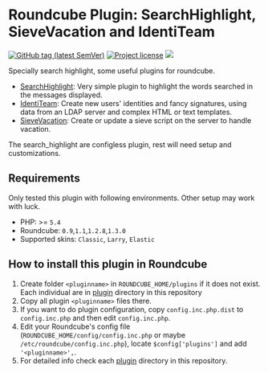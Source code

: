 
# Roundcube Plugin: SearchHighlight, SieveVacation and IdentiTeam

<a href="https://github.com/roundcubevnz/roundcube-plugin-searchhighligh/tags"><img alt="GitHub tag (latest SemVer)" src="https://img.shields.io/github/tag/roundcubevnz/roundcube-plugin-searchhighligh?style=flat-square&logo=github"></a>
<a href="https://github.com/roundcubevnz/roundcube-plugin-searchhighligh/blob/master/COPYING"><img alt="Project license" src="https://img.shields.io/github/license/roundcubevnz/roundcube-plugin-searchhighligh?style=flat-square&"></a>
<a href="https://www.paypal.me/mckaygerhared/5usd" title="Donate to this project using Paypal"><img src="https://img.shields.io/badge/paypal-donate-blue.svg?style=flat-square&logo=paypal" /></a>

Specially search highlight, some useful plugins for roundcube.

* [SearchHighlight](search_highlight): Very simple plugin to highlight the words searched in the messages displayed.
* [IdentiTeam](identiteam): Create new users' identities and fancy signatures, using data from an LDAP server and complex HTML or text templates.
* [SieveVacation](vacation_sieve): Create or update a sieve script on the server to handle vacation.

The search_highlight are configless plugin, rest will need setup and customizations.

## Requirements

Only tested this plugin with following environments. Other setup may work with luck.

- PHP: >= `5.4`
- Roundcube: `0.9`,`1.1`,`1.2.8`,`1.3.0`
- Supported skins: `Classic`, `Larry`, `Elastic`


## How to install this plugin in Roundcube


1. Create folder `<pluginname>` in `ROUNDCUBE_HOME/plugins` if it does not exist. Each individual are in [plugin](../plugin) directory in this repository
2. Copy all plugin `<pluginname>` files there.
3. If you want to do plugin configuration, copy `config.inc.php.dist` to `config.inc.php` and then edit `config.inc.php`.
4. Edit your Roundcube's config file (`ROUNDCUBE_HOME/config/config.inc.php` or maybe `/etc/roundcube/config.inc.php`), locate `$config['plugins']` and add `'<pluginname>',`.
5. For detailed info check each [plugin](../plugin) directory in this repository.
